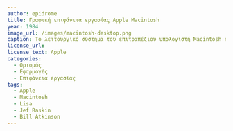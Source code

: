 ```yaml
---
author: epidrome
title: Γραφική επιφάνεια εργασίας Apple Macintosh
year: 1984
image_url: /images/macintosh-desktop.png
caption: Το λειτουργικό σύστημα του επιτραπέζιου υπολογιστή Macintosh ήταν το πρώτο επιτυχημένο εμπορικό γραφικό περιβάλλον εργασίας και το πρώτο που έδωσε πρόσβαση σε πολλές εφαρμογές λογισμικού, ακόμη και σε χρήστες που δεν είχαν γνώσεις υπολογιστών, χάρη στην ευχρηστία του.
license_url:
license_text: Apple
categories:
  - Ορισμός
  - Εφαρμογές
  - Επιφάνεια εργασίας
tags:
  - Apple
  - Macintosh
  - Lisa
  - Jef Raskin
  - Bill Atkinson
---
```

